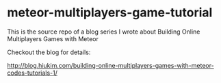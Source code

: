 # meteor-multiplayers-game-tutorial

This is the source repo of a blog series I wrote about Building Online Multiplayers Games with Meteor


Checkout the blog for details:

http://blog.hiukim.com/building-online-multiplayers-games-with-meteor-codes-tutorials-1/
